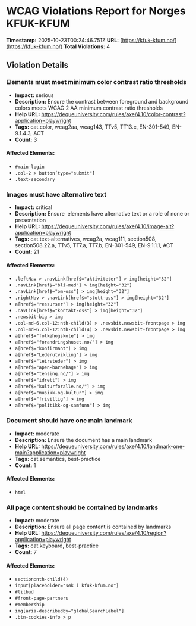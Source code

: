 # WCAG Violations Report for Norges KFUK-KFUM

**Timestamp:** 2025-10-23T00:24:46.751Z
**URL:** [https://kfuk-kfum.no/](https://kfuk-kfum.no/)
**Total Violations:** 4

## Violation Details

### Elements must meet minimum color contrast ratio thresholds

- **Impact:** serious
- **Description:** Ensure the contrast between foreground and background colors meets WCAG 2 AA minimum contrast ratio thresholds
- **Help URL:** https://dequeuniversity.com/rules/axe/4.10/color-contrast?application=playwright
- **Tags:** cat.color, wcag2aa, wcag143, TTv5, TT13.c, EN-301-549, EN-9.1.4.3, ACT
- **Count:** 3

#### Affected Elements:

- `#main-login`
- `.col-2 > button[type="submit"]`
- `.text-secondary`

### Images must have alternative text

- **Impact:** critical
- **Description:** Ensure <img> elements have alternative text or a role of none or presentation
- **Help URL:** https://dequeuniversity.com/rules/axe/4.10/image-alt?application=playwright
- **Tags:** cat.text-alternatives, wcag2a, wcag111, section508, section508.22.a, TTv5, TT7.a, TT7.b, EN-301-549, EN-9.1.1.1, ACT
- **Count:** 21

#### Affected Elements:

- `.leftNav > .navLink[href$="aktiviteter"] > img[height="32"]`
- `.navLink[href$="bli-med"] > img[height="32"]`
- `.navLink[href$="om-oss"] > img[height="32"]`
- `.rightNav > .navLink[href$="stott-oss"] > img[height="32"]`
- `a[href$="ressurser"] > img[height="32"]`
- `.navLink[href$="kontakt-oss"] > img[height="32"]`
- `.newsbit-big > img`
- `.col-md-6.col-12:nth-child(3) > .newsbit.newsbit-frontpage > img`
- `.col-md-6.col-12:nth-child(4) > .newsbit.newsbit-frontpage > img`
- `a[href$="folkehogskole"] > img`
- `a[href$="forandringshuset.no/"] > img`
- `a[href$="konfirmant"] > img`
- `a[href$="Lederutvikling"] > img`
- `a[href$="leirsteder"] > img`
- `a[href$="apen-barnehage"] > img`
- `a[href$="tensing.no/"] > img`
- `a[href$="idrett"] > img`
- `a[href$="kulturforalle.no/"] > img`
- `a[href$="musikk-og-kultur"] > img`
- `a[href$="frivillig"] > img`
- `a[href$="politikk-og-samfunn"] > img`

### Document should have one main landmark

- **Impact:** moderate
- **Description:** Ensure the document has a main landmark
- **Help URL:** https://dequeuniversity.com/rules/axe/4.10/landmark-one-main?application=playwright
- **Tags:** cat.semantics, best-practice
- **Count:** 1

#### Affected Elements:

- `html`

### All page content should be contained by landmarks

- **Impact:** moderate
- **Description:** Ensure all page content is contained by landmarks
- **Help URL:** https://dequeuniversity.com/rules/axe/4.10/region?application=playwright
- **Tags:** cat.keyboard, best-practice
- **Count:** 7

#### Affected Elements:

- `section:nth-child(4)`
- `input[placeholder="søk i kfuk-kfum.no"]`
- `#tilbud`
- `#front-page-partners`
- `#membership`
- `img[aria-describedby="globalSearchLabel"]`
- `.btn-cookies-info > p`
